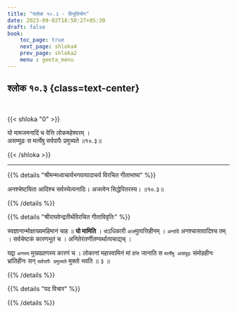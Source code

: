 ```yaml
---
title: "श्लोक १०.३ - विभूतियोग"
date: 2023-09-02T18:50:27+05:30
draft: false
book:
    toc_page: true
    next_page: shloka4
    prev_page: shloka2
    menu : geeta_menu
---
```




## श्लोक १०.३ {class=text-center}

<br/>

{{< shloka  "0"  >}}

यो मामजमनादिं च वेत्ति लोकमहेश्वरम् ।  
असम्मूढः स मर्त्येषु सर्वपापैः प्रमुच्यते ॥१०.३॥  

{{< /shloka >}}

---


{{% details "श्रीमन्मध्वाचार्यभगवत्पादाचर्य विरचित  गीताभाष्य" %}}

अनश्चेष्टयिता आदिश्च सर्वस्येत्यनादिः। 
अजत्वेन सिद्धेरितरस्य। ॥१०.३॥

{{% /details %}}



{{% details "श्रीराघवेन्द्रतीर्थविरचित गीताविवृतिः" %}}

स्वज्ञानान्मोक्षाख्यमहिमानं चाह ॥ **यो मामिति** । 
`यो`ऽधिकारी `अज`मुत्पत्तिहीनम्‌ । 
`अनादिं` अनश्चासावादिश्च तम्‌ । 
सर्वचेष्टकं कारणभूतं च । 
अनितेरंतर्णीतण्यर्थात्पचाद्यच्‌ ।   

यद्वा `अनस्य` मुख्यप्राणस्य कारणं च ।
लोकानां महास्वामिनं मां `वेत्ति` जानाति स 
`मर्त्येषु असंमूढः` संमोहहीनः
भ्रांतिहीनः सन्‌ `सर्वपापैः प्रमुच्यते` मुक्तो भवति ॥ ३ ॥

{{% /details %}}



{{% details "पद विचार" %}}


{{% /details %}}

